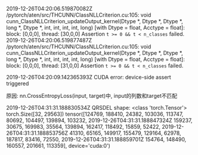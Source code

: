 2019-12-26T04:20:06.519870082Z /pytorch/aten/src/THCUNN/ClassNLLCriterion.cu:105: void cunn_ClassNLLCriterion_updateOutput_kernel(Dtype *, Dtype *, Dtype *, long *, Dtype *, int, int, int, int, long) [with Dtype = float, Acctype = float]: block: [0,0,0], thread: [30,0,0] Assertion `t >= 0 && t < n_classes` failed.
2019-12-26T04:20:06.519877487Z /pytorch/aten/src/THCUNN/ClassNLLCriterion.cu:105: void cunn_ClassNLLCriterion_updateOutput_kernel(Dtype *, Dtype *, Dtype *, long *, Dtype *, int, int, int, int, long) [with Dtype = float, Acctype = float]: block: [0,0,0], thread: [31,0,0] Assertion `t >= 0 && t < n_classes` failed.

2019-12-26T04:20:09.142365393Z CUDA error: device-side assert triggered


原因: nn.CrossEntropyLoss(input, target)中, input的列数和target不匹配

2019-12-26T04:31:31.188830534Z QRSDEL shape:  <class 'torch.Tensor'> torch.Size([32, 29563]) tensor([124769, 188410,  24382, 103036, 113747,  80692, 104497, 139894, 103232,
2019-12-26T04:31:31.188847324Z         159237,  30675, 169983,  35564, 139894, 162417, 118492,  15859,  52422,
2019-12-26T04:31:31.188853756Z          41310,  65165, 149917, 155479, 129164,  62978, 187817,  83416,  72550,
2019-12-26T04:31:31.188859701Z         154764, 148490, 160557, 201661, 113359], device='cuda:0')
